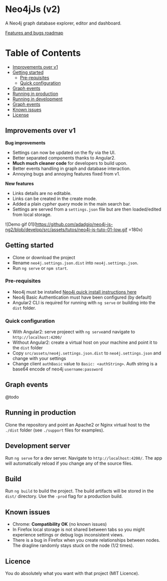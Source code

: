 # Neo4jJs (v2)

A Neo4j graph database explorer, editor and dashboard.

[Features and bugs roadmap](https://trello.com/b/NLtaurIH/neo4j-js-https-githubcom-adadgio-neo4j-js-ng2)

Table of Contents
=================

* [Improvements over v1](#improvements-over-v1)
* [Getting started](#getting-started)
  * [Pre-requisites](#pre-requisites)
  * [Quick configuration](#quick-configuration)
* [Graph events](#graph-events)
* [Running in production](#running-in-production)
* [Running in development](#running-in-development)
* [Graph events](#graph-events)
* [Known issues](#known-issues)
* [License](#license)

## Improvements over v1

**Bug improvements**

- Settings can now be updated on the fly via the UI.
- Better separated components thanks to Angular2.
- **Much much cleaner code** for developers to build upon.
- Better events handling in graph and database interaction.
- Annoying bugs and annoying features fixed from v1.

**New features**

- Links details are no editable.
- Links can be created in the create mode.
- Added a plain *cypher query* mode in the main search bar.
- Settings are served from a `settings.json` file but are then loaded/edited from local storage.

![Demo gif 01](https://github.com/adadgio/neo4j-js-ng2/blob/develop/src/assets/tutos/neo4j-js-tuto-01-low.gif =180x)

## Getting started

- Clone or download the project
- Rename `neo4j.settings.json.dist` into `neo4j.settings.json`.
- Run `ng serve` or `npm start`.

### Pre-requisites

- Neo4j must be installed [Neo4j quick install instructions here](https://www.digitalocean.com/community/tutorials/how-to-install-neo4j-on-an-ubuntu-vps)
- Neo4j Basic Authentication must have been configured (by default)
- Angular2 CLI is required for running with `ng serve` or building into the `dist` folder.

### Quick configuration

- With Angular2: serve projeect with `ng serve`and navigate to `http://localhost:4200/`
- Without Angular2: create a virtual host on your machine and point it to the `dist` folder
- Copy `src/assets/neo4j.settings.json.dist` to `neo4j.settings.json` and change with your settings
- Change client `authBasic` value to `Basic: <authString>`. Auth string is a base64 encode of neo4j `username:password`


## Graph events

@todo

## Running in production

Clone the repository and point an Apache2 or Nginx virtual host to the `./dist` folder (see `./support` files for examples).

## Development server

Run `ng serve` for a dev server. Navigate to `http://localhost:4200/`. The app will automatically reload if you change any of the source files.

## Build

Run `ng build` to build the project. The build artifacts will be stored in the `dist/` directory. Use the `-prod` flag for a production build.

## Known issues

- Chrome:  **Compatibility OK** (no known issues)
- In Firefox local storage is not shared between tabs so you might experience settings or debug logs inconsistent views.
- There is a bug in Firefox when you create relationships between nodes. The dragline randomly stays stuck on the node (1/2 times).

## Licence

You do absolutely what you want with that project (MIT Licence).

